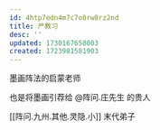 ```yaml
---
id: 4htp7edn4m7c7o0rw8rz2nd
title: 严教习
desc: ''
updated: 1730167658003
created: 1723981581903
---
```


墨画阵法的启蒙老师

也是将墨画引荐给 @阵问.庄先生 的贵人

[[阵问.九州.其他.灵隐.小]] 末代弟子

